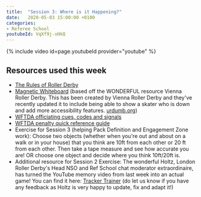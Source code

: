 ```yaml
---
title:  "Session 3: Where is it Happening?"
date:   2020-05-03 15:00:00 +0100
categories:
- Referee School
youtubeId: VqXf9j-xHkQ
---
```

<!-- more -->
{% include video id=page.youtubeId provider="youtube" %}

## Resources used this week
- [The Rules of Roller Derby](https://rules.wftda.com)
- [Magnetic Whiteboard](/magnetic-whiteboard/) (based off the WONDERFUL resource Vienna Roller Derby. This has been created by Vienna Roller Derby and they've recently updated it to include being able to show a skater who is down and add more accessibility features. [urdumb.org](https://urdumb.org/))
- [WFTDA officiating cues, codes and signals](https://static.wftda.com/officiating/wftda-officiating-cues-codes-and-signals.pdf)
- [WFTDA penalty quick reference guide](https://static.wftda.com/officiating/wftda-penalty-quick-reference-guide.pdf)
- Exercise for Session 3 (helping Pack Definition and Engagement Zone work): Choose two objects (whether when you're out and about on a walk or in your house) that you think are 10ft from each other or 20 ft from each other. Then take a tape measure and see how accurate you are! OR choose one object and decide where you think 10ft/20ft is.
- Additional resource for Session 2 Exercise: The wonderful Holtz, London Roller Derby's Head NSO and Ref School chat moderator extraordinaire, has turned the YouTube memory video from last week into an actual game! You can find it here: [Tracker Trainer](/tracker-trainer/) (do let us know if you have any feedback as Holtz is very happy to update, fix and adapt it!)
